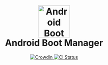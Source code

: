 <h1 align="center">
  <a href="https://github.com/Android-Boot-Manager/App">
    <img alt="Android Boot Manager logo" src="https://github.com/Android-Boot-Manager/App/raw/master/web_hi_res_512.png" width="100">
  </a>
  <br>Android Boot Manager <br>
</h1>

<p align="center">

  <a href="https://crowdin.com/project/android-boot-manager">
    <img src="https://badges.crowdin.net/android-boot-manager/localized.svg" alt="Crowdin"/>
  </a>

  <a href="https://github.com/Android-Boot-Manager/App/actions">
    <img src="https://github.com/android-boot-manager/app/workflows/Android%20CI/badge.svg"
      alt="CI Status" />
  </a>
</p>
